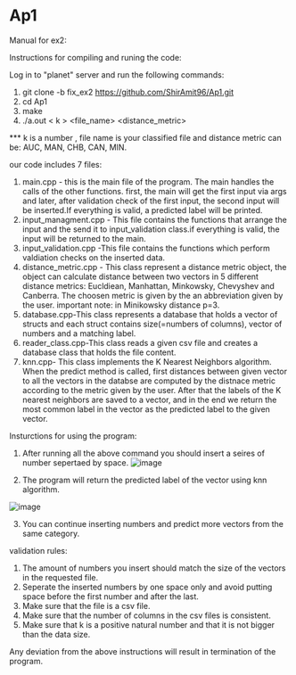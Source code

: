 # Ap1
Manual for ex2: 

Instructions for compiling and runing the code: 

Log in to "planet" server and run the following commands:
1. git clone -b fix_ex2 https://github.com/ShirAmit96/Ap1.git
3. cd Ap1 
4. make
5. ./a.out < k > <file_name> <distance_metric>

*** k is a number , file name is your classified file and distance metric can be: AUC, MAN, CHB, CAN, MIN.

our code includes 7 files: 
1. main.cpp - this is the main file of the program. The main handles the calls of the other functions. first, the main will get the first input via args and later, after validation check of the first input, the second input will be inserted.If everything is valid, a predicted label will be printed.
2. input_managment.cpp - This file contains the functions that arrange the input and the send it to input_validation class.if everything is valid, the input will be returned to the main.
3. input_validation.cpp -This file contains the functions which perform valdiation checks on the inserted data. 
4. distance_metric.cpp - This class represent a distance metric object, the object can calculate distance between two vectors in 5 different distance metrics: Eucldiean, Manhattan, Minkowsky, Chevyshev and Canberra. The choosen metric is given by the an abbreviation given by the user.
  important note: in Minikowsky distance p=3.
5. database.cpp-This class represents a database that holds a vector of structs and each struct contains size(=numbers of columns), vector of numbers and a matching label.
6. reader_class.cpp-This class reads a given csv file and creates a database class that holds the file content.
7. knn.cpp- This class implements the K Nearest Neighbors algorithm. When the predict method is called, first distances between given vector to all the vectors in the databse are computed by the distnace metric according to the metric given by the user. After that the labels of the K nearest neighbors are saved to a vector, and in the end we return the most common label in the vector as the predicted label to the given vector. 


Insturctions for using the program:

1. After running all the above command you should insert a seires of number sepertaed by space.
![image](https://user-images.githubusercontent.com/90501635/207836295-0e3f1fcc-14c3-4eab-a5c9-c881981ccad4.png)

2. The program will return the predicted label of the vector using knn algorithm.
  
![image](https://user-images.githubusercontent.com/90501635/207836336-f5cf731a-fe74-4df3-91df-16e9b85ef765.png)

3. You can continue inserting numbers and predict more vectors from the same category.

validation rules:
1. The amount of numbers you insert should match the size of the vectors in the requested file.
2. Seperate the inserted numbers by one space only and avoid putting space before the first number and after the last.
3. Make sure that the file is a csv file.
4. Make sure that the number of columns in the csv files is consistent.
5. Make sure that k is a positive natural number and that it is not bigger than the data size.

Any deviation from the above instructions will result in termination of the program.

